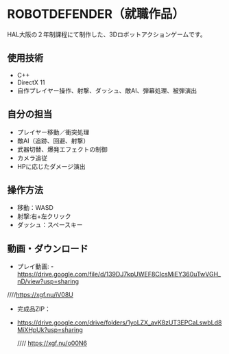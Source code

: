 # ROBOTDEFENDER（就職作品）

HAL大阪の２年制課程にて制作した、3Dロボットアクションゲームです。

## 使用技術
- C++
- DirectX 11
- 自作プレイヤー操作、射撃、ダッシュ、敵AI、弾幕処理、被弾演出
## 自分の担当
- プレイヤー移動／衝突処理
- 敵AI（追跡、回避、射撃）
- 武器切替、爆発エフェクトの制御
- カメラ追従
- HPに応じたダメージ演出

## 操作方法
- 移動：WASD
- 射撃:右+左クリック
- ダッシュ：スペースキー

## 動画・ダウンロード
- プレイ動画:
-https://drive.google.com/file/d/139DJ7kpUWEF8CIcsMiEY360uTwVGH_nD/view?usp=sharing

////https://xgf.nu/iV08U


- 完成品ZIP：
- https://drive.google.com/drive/folders/1yoLZX_avK8zUT3EPCaLswbLd8MiXHpUk?usp=sharing

  //// https://xgf.nu/o00N6
